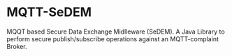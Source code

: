 # MQTT-SeDEM
MQQT based Secure Data Exchange Midlleware (SeDEM). A Java Library to perform secure publish/subscribe operations against an MQTT-complaint Broker.
